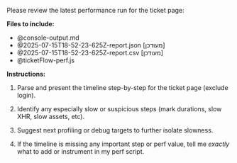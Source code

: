 Please review the latest performance run for the ticket page:

**Files to include:**

- @console-output.md
- @2025-07-15T18-52-23-625Z-report.json [מעודכן]
- @2025-07-15T18-52-23-625Z-report.csv [מעודכן]
- @ticketFlow-perf.js

**Instructions:**

1. Parse and present the timeline step-by-step for the ticket page (exclude login).

2. Identify any especially slow or suspicious steps (mark durations, slow XHR, slow assets, etc).

3. Suggest next profiling or debug targets to further isolate slowness.

4. If the timeline is missing any important step or perf value, tell me *exactly* what to add or instrument in my perf script.

